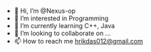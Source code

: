 - 👋 Hi, I’m @Nexus-op
- 👀 I’m interested in Programming
- 🌱 I’m currently learning C++, Java
- 💞️ I’m looking to collaborate on ...
- 📫 How to reach me hrikdas012@gmail.com

<!---
Nexus-op/Nexus-op is a ✨ special ✨ repository because its `README.md` (this file) appears on your GitHub profile.
You can click the Preview link to take a look at your changes.
--->

